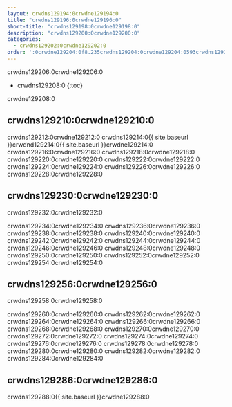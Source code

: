 ```yaml
---
layout: crwdns129194:0crwdne129194:0
title: "crwdns129196:0crwdne129196:0"
short-title: "crwdns129198:0crwdne129198:0"
description: "crwdns129200:0crwdne129200:0"
categories:
  - crwdns129202:0crwdne129202:0
order: ':0crwdne129204:0f8.235crwdns129204:0crwdne129204:0593crwdns129204:0crwdne129204:0crwdns129204:0crwdne129204:0'
---
```

crwdns129206:0crwdne129206:0

* crwdns129208:0
{:toc}

crwdne129208:0

## crwdns129210:0crwdne129210:0

crwdns129212:0crwdne129212:0 crwdns129214:0{{ site.baseurl }}crwdnd129214:0{{ site.baseurl }}crwdne129214:0 crwdns129216:0crwdne129216:0 crwdns129218:0crwdne129218:0 crwdns129220:0crwdne129220:0 crwdns129222:0crwdne129222:0 crwdns129224:0crwdne129224:0 crwdns129226:0crwdne129226:0 crwdns129228:0crwdne129228:0

## crwdns129230:0crwdne129230:0

crwdns129232:0crwdne129232:0

crwdns129234:0crwdne129234:0 crwdns129236:0crwdne129236:0 crwdns129238:0crwdne129238:0 crwdns129240:0crwdne129240:0 crwdns129242:0crwdne129242:0 crwdns129244:0crwdne129244:0 crwdns129246:0crwdne129246:0 crwdns129248:0crwdne129248:0 crwdns129250:0crwdne129250:0 crwdns129252:0crwdne129252:0 crwdns129254:0crwdne129254:0

## crwdns129256:0crwdne129256:0

crwdns129258:0crwdne129258:0

crwdns129260:0crwdne129260:0 crwdns129262:0crwdne129262:0 crwdns129264:0crwdne129264:0 crwdns129266:0crwdne129266:0 crwdns129268:0crwdne129268:0 crwdns129270:0crwdne129270:0 crwdns129272:0crwdne129272:0 crwdns129274:0crwdne129274:0 crwdns129276:0crwdne129276:0 crwdns129278:0crwdne129278:0 crwdns129280:0crwdne129280:0 crwdns129282:0crwdne129282:0 crwdns129284:0crwdne129284:0

## crwdns129286:0crwdne129286:0

crwdns129288:0{{ site.baseurl }}crwdne129288:0